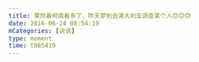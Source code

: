 ```yaml
---
title: 果然看柯南看多了，昨天梦到去澳大利亚调查某个人😓😓😓
date: 2016-06-24 08:54:19
mCategories: [说说]
type: moment
time: t085419
---
```


